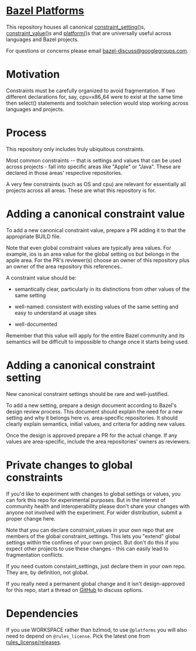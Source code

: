 # [Bazel Platforms](https://bazel.build)

This repository houses all canonical
[constraint_setting()](https://bazel.build/reference/be/platforms-and-toolchains#constraint_setting)s,
[constraint_value()](https://bazel.build/reference/be/platforms-and-toolchains#constraint_value)s
and
[platform()](https://bazel.build/reference/be/platforms-and-toolchains#platform)s
that are universally useful across languages and Bazel projects.

For questions or concerns please email
[bazel-discuss@googlegroups.com](mailto://bazel-discuss@googlegroups.com).

# Motivation

Constraints must be carefully organized to avoid fragmentation. If two different
declarations for, say, cpu=x86_64 were to exist at the same time then select()
statements and toolchain selection would stop working across languages and
projects.

# Process

This repository only includes truly ubiquitous constraints.

Most common constraints -- that is settings and values that can be used across
projects - fall into specific areas like "Apple" or "Java". These are declared
in those areas' respective repositories.

A very few constraints (such as OS and cpu) are relevant for essentially all
projects across all areas. These are what this repository is for.

# Adding a canonical constraint value

To add a new canonical constraint value, prepare a PR adding it to that the
appropriate BUILD file.

Note that even global constraint values are typically area values. For example,
ios is an area value for the global setting os but belongs in the apple area.
For the PR's reviewer(s) choose an owner of this repository plus an owner of the
area repository this references..

A constraint value should be:

-   semantically clear, particularly in its distinctions from other values of
    the same setting

-   well-named: consistent with existing values of the same setting and easy to
    understand at usage sites

-   well-documented

Remember that this value will apply for the entire Bazel community and its
semantics will be difficult to impossible to change once it starts being used.

# Adding a canonical constraint setting

New canonical constraint settings should be rare and well-justified.

To add a new setting, prepare a design document according to Bazel's design
review process. This document should explain the need for a new setting and why
it belongs here vs. area-specific repositories. It should clearly explain
semantics, initial values, and criteria for adding new values.

Once the design is approved prepare a PR for the actual change. If any values
are area-specific, include the area repositories' owners as reviewers.

# Private changes to global constraints

If you'd like to experiment with changes to global settings or values, you can
fork this repo for experimental purposes. But in the interest of community
health and interoperability please don't share your changes with anyone not
involved with the experiment. For wider distribution, submit a proper change
here.

Note that you can declare constraint_values in your own repo that are members of
the global constraint_settings. This lets you "extend" global settings within
the confines of your own project. But don't do this if you expect other projects
to use these changes - this can easily lead to fragmentation conflicts.

If you need custom constaint_settings, just declare them in your own repo. They
are, by definition, not global.

If you really need a permanent global change and it isn't design-approved for
this repo, start a thread on
[GitHub](https://github.com/bazelbuild/bazel/discussions) to discuss options.

# Dependencies

If you use WORKSPACE rather than bzlmod, to use `@platforms` you will also need
to depend on `@rules_license`. Pick the latest one from
[rules_license/releases](https://github.com/bazelbuild/rules_license/releases).
